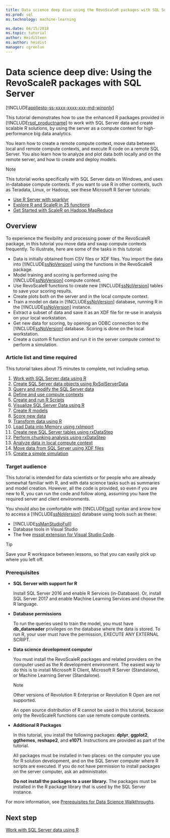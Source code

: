 ```yaml
---
title: Data science deep dive using the RevoScaleR packages with SQL Server| Microsoft Docs
ms.prod: sql
ms.technology: machine-learning

ms.date: 04/15/2018  
ms.topic: tutorial
author: HeidiSteen
ms.author: heidist
manager: cgronlun
---
```

# Data science deep dive: Using the RevoScaleR packages with SQL Server
[!INCLUDE[appliesto-ss-xxxx-xxxx-xxx-md-winonly](../../includes/appliesto-ss-xxxx-xxxx-xxx-md-winonly.md)]

This tutorial demonstrates how to use the enhanced R packages provided in [!INCLUDE[rsql_productname](../../includes/rsql-productname-md.md)] to work with SQL Server data and create scalable R solutions, by using the server as a compute context for high-performance big data analytics.

You learn how to create a remote compute context, move data between local and remote compute contexts, and execute R code on a remote SQL Server. You also learn how to analyze and plot data both locally and on the remote server, and how to create and deploy models.

> [!NOTE]
> 
> This tutorial works specifically with SQL Server data on Windows, and uses in-database compute contexts. If you want to use R in other contexts, such as Teradata, Linux, or Hadoop, see these Microsoft R Server tutorials: 
> + [Use R Server with sparklyr](https://docs.microsoft.com/machine-learning-server/r/tutorial-sparklyr-revoscaler)
> + [Explore R and ScaleR in 25 functions](https://docs.microsoft.com/machine-learning-server/r/tutorial-r-to-revoscaler)
> + [Get Started with ScaleR on Hadoop MapReduce](https://docs.microsoft.com/machine-learning-server/r/how-to-revoscaler-hadoop)

## Overview

To experience the flexibility and processing power of the RevoScaleR package, in this tutorial you move data and swap compute contexts frequently. To illustrate, here are some of the tasks in this tutorial:

+ Data is initially obtained from CSV files or XDF files. You import the data into [!INCLUDE[ssNoVersion](../../includes/ssnoversion-md.md)] using the functions in the RevoScaleR package.
+ Model training and scoring is performed using the [!INCLUDE[ssNoVersion](../../includes/ssnoversion-md.md)] compute context. 
+ Use RevoScaleR functions to create new [!INCLUDE[ssNoVersion](../../includes/ssnoversion-md.md)] tables to save your scoring results.
+ Create plots both on the server and in the local compute context.
+ Train a model on data in [!INCLUDE[ssNoVersion](../../includes/ssnoversion-md.md)] database, running R in the [!INCLUDE[ssNoVersion](../../includes/ssnoversion-md.md)] instance.
+ Extract a subset of data and save it as an XDF file for re-use in analysis on your local workstation.
+ Get new data for scoring, by opening an ODBC connection to the [!INCLUDE[ssNoVersion](../../includes/ssnoversion-md.md)] database. Scoring is done on the local workstation.
+ Create a custom R function and run it in the server compute context to perform a simulation.

### Article list and time required

This tutorial takes about 75 minutes to complete, not including setup.

1. [Work with SQL Server data using R](../../advanced-analytics/tutorials/deepdive-work-with-sql-server-data-using-r.md)
2. [Create SQL Server data objects using RxSqlServerData](../../advanced-analytics/tutorials/deepdive-create-sql-server-data-objects-using-rxsqlserverdata.md)
3. [Query and modify the SQL Server data](../../advanced-analytics/tutorials/deepdive-query-and-modify-the-sql-server-data.md)
4. [Define and use compute contexts](../../advanced-analytics/tutorials/deepdive-define-and-use-compute-contexts.md)
5. [Create and run R Scripts](../../advanced-analytics/tutorials/deepdive-create-and-run-r-scripts.md)
6. [Visualize SQL Server Data using R](../../advanced-analytics/tutorials/deepdive-visualize-sql-server-data-using-r.md)
7. [Create R models](../../advanced-analytics/tutorials/deepdive-create-models.md)
8. [Score new data](../../advanced-analytics/tutorials/deepdive-score-new-data.md)
9. [Transform data using R](../../advanced-analytics/tutorials/deepdive-transform-data-using-r.md)
10. [Load Data into Memory using rxImport](../../advanced-analytics/tutorials/deepdive-load-data-into-memory-using-rximport.md)
11. [Create new SQL Server tables using rxDataStep](../../advanced-analytics/tutorials/deepdive-create-new-sql-server-table-using-rxdatastep.md)
12. [Perform chunking analysis using rxDataStep](../../advanced-analytics/tutorials/deepdive-perform-chunking-analysis-using-rxdatastep.md)
13. [Analyze data in local compute context](../../advanced-analytics/tutorials/deepdive-analyze-data-in-local-compute-context.md)
14. [Move data from SQL Server using XDF files](../../advanced-analytics/tutorials/deepdive-move-data-between-sql-server-and-xdf-file.md)
15. [Create a simple simulation](../../advanced-analytics/tutorials/deepdive-create-a-simple-simulation.md)

### Target audience

This tutorial is intended for data scientists or for people who are already somewhat familiar with R, and with data science tasks such as summaries and model creation.  However, all the code is provided, so even if you are new to R, you can run the code and follow along, assuming you have the required server and client environments.

You should also be comfortable with [!INCLUDE[tsql](../../includes/tsql-md.md)] syntax and know how to access a [!INCLUDE[ssNoVersion](../../includes/ssnoversion-md.md)] database using tools such as these:

+ [!INCLUDE[ssManStudioFull](../../includes/ssmanstudiofull-md.md)] 
+ Database tools in Visual Studio 
+ The free [mssql extension for Visual Studio Code](https://docs.microsoft.com/sql/linux/sql-server-linux-develop-use-vscode).
  
> [!TIP]
> Save your R workspace between lessons, so that you can easily pick up where you left off.

### Prerequisites

- **SQL Server  with support for R**
  
    Install SQL Server 2016 and enable R Services (in-Database). Or, install SQL Server 2017 and enable Machine Learning Services and choose the R language.
  
-  **Database permissions**
  
    To run the queries used to train the model, you must have **db_datareader** privileges on the database where the data is stored. To run R, your user must have the permission, EXECUTE ANY EXTERNAL SCRIPT.

-   **Data science development computer**
  
    You must install the RevoScaleR packages and related providers on the computer used as the R development environment. The easiest way to do this is to install Microsoft R Client,  Microsoft R Server (Standalone), or Machine Learning Server (Standalone). 
      
    > [!NOTE] 
    > Other versions of Revolution R Enterprise or Revolution R Open are not supported.
    > 
    > An open source distribution of R cannot be used in this tutorial, because only the RevoScaleR functions can use remote compute contexts.
  
-   **Additional R Packages**
  
    In this tutorial, you install the following packages: **dplyr**, **ggplot2**, **ggthemes**, **reshape2**, and **e1071**. Instructions are provided as part of the tutorial.
  
    All packages must be installed in two places: on the computer you use for R solution development, and on the SQL Server computer where R scripts are executed. If you do not have permission to install packages on the server computer, ask an administrator. 
    
    **Do not install the packages to a user library.** The packages must be installed in the R package library that is used by the SQL Server instance.

For more information, see [Prerequisites for Data Science Walkthroughs](../../advanced-analytics/tutorials/walkthrough-prerequisites-for-data-science-walkthroughs.md).

## Next step

[Work with SQL Server data using R](../../advanced-analytics/tutorials/deepdive-work-with-sql-server-data-using-r.md)


